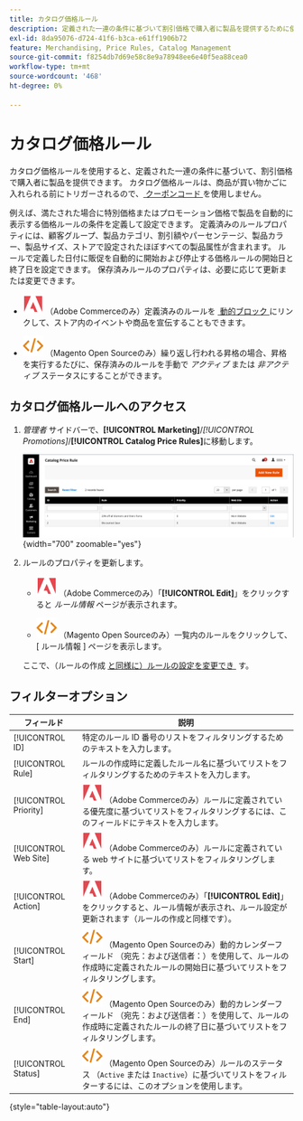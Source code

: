 ```yaml
---
title: カタログ価格ルール
description: 定義された一連の条件に基づいて割引価格で購入者に製品を提供するために使用できるカタログ価格ルールについて説明します。
exl-id: 8da95076-d724-41f6-b3ca-e61ff1906b72
feature: Merchandising, Price Rules, Catalog Management
source-git-commit: f8254db7d69e58c8e9a78948ee6e40f5ea88cea0
workflow-type: tm+mt
source-wordcount: '468'
ht-degree: 0%

---
```


# カタログ価格ルール

カタログ価格ルールを使用すると、定義された一連の条件に基づいて、割引価格で購入者に製品を提供できます。 カタログ価格ルールは、商品が買い物かごに入れられる前にトリガーされるので、[&#x200B; クーポンコード &#x200B;](price-rules-cart-coupon.md) を使用しません。

例えば、満たされた場合に特別価格またはプロモーション価格で製品を自動的に表示する価格ルールの条件を定義して設定できます。 定義済みのルールプロパティには、顧客グループ、製品カテゴリ、割引額やパーセンテージ、製品カラー、製品サイズ、ストアで設定されたほぼすべての製品属性が含まれます。 ルールで定義した日付に販促を自動的に開始および停止する価格ルールの開始日と終了日を設定できます。 保存済みルールのプロパティは、必要に応じて更新または変更できます。

- ![Adobe Commerce](../assets/adobe-logo.svg) （Adobe Commerceのみ）定義済みのルールを [&#x200B; 動的ブロック &#x200B;](../content-design/dynamic-blocks.md) にリンクして、ストア内のイベントや商品を宣伝することもできます。

- ![Magento Open Source](../assets/open-source.svg) （Magento Open Sourceのみ）繰り返し行われる昇格の場合、昇格を実行するたびに、保存済みのルールを手動で _アクティブ_ または _非アクティブ_ ステータスにすることができます。

## カタログ価格ルールへのアクセス

1. _管理者_ サイドバーで、**[!UICONTROL Marketing]**/_[!UICONTROL Promotions]_/**[!UICONTROL Catalog Price Rules]**&#x200B;に移動します。

   ![&#x200B; カタログ価格ルール &#x200B;](./assets/price-rule-catalog.png){width="700" zoomable="yes"}

1. ルールのプロパティを更新します。

   - ![Adobe Commerce](../assets/adobe-logo.svg) （Adobe Commerceのみ）「**[!UICONTROL Edit]**」をクリックすると _ルール情報_ ページが表示されます。

   - ![Magento Open Source](../assets/open-source.svg) （Magento Open Sourceのみ）一覧内のルールをクリックして、[ ルール情報 ] ページを表示します。

   ここで、（ルールの作成 [&#x200B; と同様に）ルールの設定を変更でき &#x200B;](price-rules-catalog-create.md) す。

## フィルターオプション

| フィールド | 説明 |
|--- |--- |
| [!UICONTROL ID] | 特定のルール ID 番号のリストをフィルタリングするためのテキストを入力します。 |
| [!UICONTROL Rule] | ルールの作成時に定義したルール名に基づいてリストをフィルタリングするためのテキストを入力します。 |
| [!UICONTROL Priority] | ![Adobe Commerce](../assets/adobe-logo.svg) （Adobe Commerceのみ）ルールに定義されている優先度に基づいてリストをフィルタリングするには、このフィールドにテキストを入力します。 |
| [!UICONTROL Web Site] | ![Adobe Commerce](../assets/adobe-logo.svg) （Adobe Commerceのみ）ルールに定義されている web サイトに基づいてリストをフィルタリングします。 |
| [!UICONTROL Action] | ![Adobe Commerce](../assets/adobe-logo.svg) （Adobe Commerceのみ）「**[!UICONTROL Edit]**」をクリックすると、ルール情報が表示され、ルール設定が更新されます（ルールの作成と同様です）。 |
| [!UICONTROL Start] | ![Magento Open Source](../assets/open-source.svg) （Magento Open Sourceのみ）動的カレンダーフィールド （宛先：および送信者：）を使用して、ルールの作成時に定義されたルールの開始日に基づいてリストをフィルタリングします。 |
| [!UICONTROL End] | ![Magento Open Source](../assets/open-source.svg) （Magento Open Sourceのみ）動的カレンダーフィールド （宛先：および送信者：）を使用して、ルールの作成時に定義されたルールの終了日に基づいてリストをフィルタリングします。 |
| [!UICONTROL Status] | ![Magento Open Source](../assets/open-source.svg) （Magento Open Sourceのみ）ルールのステータス （`Active` または `Inactive`）に基づいてリストをフィルターするには、このオプションを使用します。 |

{style="table-layout:auto"}

